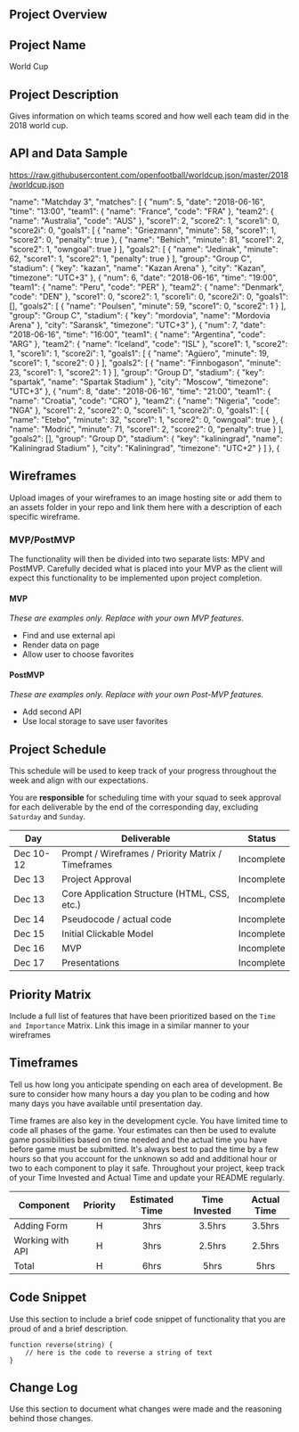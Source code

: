 ## Project Overview

## Project Name

World Cup

## Project Description

Gives information on which teams scored and how well each team did in the 2018 world cup.

## API and Data Sample
https://raw.githubusercontent.com/openfootball/worldcup.json/master/2018/worldcup.json

"name": "Matchday 3",
            "matches": [
                {
                    "num": 5,
                    "date": "2018-06-16",
                    "time": "13:00",
                    "team1": {
                        "name": "France",
                        "code": "FRA"
                    },
                    "team2": {
                        "name": "Australia",
                        "code": "AUS"
                    },
                    "score1": 2,
                    "score2": 1,
                    "score1i": 0,
                    "score2i": 0,
                    "goals1": [
                        {
                            "name": "Griezmann",
                            "minute": 58,
                            "score1": 1,
                            "score2": 0,
                            "penalty": true
                        },
                        {
                            "name": "Behich",
                            "minute": 81,
                            "score1": 2,
                            "score2": 1,
                            "owngoal": true
                        }
                    ],
                    "goals2": [
                        {
                            "name": "Jedinak",
                            "minute": 62,
                            "score1": 1,
                            "score2": 1,
                            "penalty": true
                        }
                    ],
                    "group": "Group C",
                    "stadium": {
                        "key": "kazan",
                        "name": "Kazan Arena"
                    },
                    "city": "Kazan",
                    "timezone": "UTC+3"
                },
                {
                    "num": 6,
                    "date": "2018-06-16",
                    "time": "19:00",
                    "team1": {
                        "name": "Peru",
                        "code": "PER"
                    },
                    "team2": {
                        "name": "Denmark",
                        "code": "DEN"
                    },
                    "score1": 0,
                    "score2": 1,
                    "score1i": 0,
                    "score2i": 0,
                    "goals1": [],
                    "goals2": [
                        {
                            "name": "Poulsen",
                            "minute": 59,
                            "score1": 0,
                            "score2": 1
                        }
                    ],
                    "group": "Group C",
                    "stadium": {
                        "key": "mordovia",
                        "name": "Mordovia Arena"
                    },
                    "city": "Saransk",
                    "timezone": "UTC+3"
                },
                {
                    "num": 7,
                    "date": "2018-06-16",
                    "time": "16:00",
                    "team1": {
                        "name": "Argentina",
                        "code": "ARG"
                    },
                    "team2": {
                        "name": "Iceland",
                        "code": "ISL"
                    },
                    "score1": 1,
                    "score2": 1,
                    "score1i": 1,
                    "score2i": 1,
                    "goals1": [
                        {
                            "name": "Agüero",
                            "minute": 19,
                            "score1": 1,
                            "score2": 0
                        }
                    ],
                    "goals2": [
                        {
                            "name": "Finnbogason",
                            "minute": 23,
                            "score1": 1,
                            "score2": 1
                        }
                    ],
                    "group": "Group D",
                    "stadium": {
                        "key": "spartak",
                        "name": "Spartak Stadium"
                    },
                    "city": "Moscow",
                    "timezone": "UTC+3"
                },
                {
                    "num": 8,
                    "date": "2018-06-16",
                    "time": "21:00",
                    "team1": {
                        "name": "Croatia",
                        "code": "CRO"
                    },
                    "team2": {
                        "name": "Nigeria",
                        "code": "NGA"
                    },
                    "score1": 2,
                    "score2": 0,
                    "score1i": 1,
                    "score2i": 0,
                    "goals1": [
                        {
                            "name": "Etebo",
                            "minute": 32,
                            "score1": 1,
                            "score2": 0,
                            "owngoal": true
                        },
                        {
                            "name": "Modrić",
                            "minute": 71,
                            "score1": 2,
                            "score2": 0,
                            "penalty": true
                        }
                    ],
                    "goals2": [],
                    "group": "Group D",
                    "stadium": {
                        "key": "kaliningrad",
                        "name": "Kaliningrad Stadium"
                    },
                    "city": "Kaliningrad",
                    "timezone": "UTC+2"
                }
            ]
        },
        {
## Wireframes

Upload images of your wireframes to an image hosting site or add them to an assets folder in your repo and link them here with a description of each specific wireframe.

### MVP/PostMVP

The functionality will then be divided into two separate lists: MPV and PostMVP.  Carefully decided what is placed into your MVP as the client will expect this functionality to be implemented upon project completion.  

#### MVP 
*These are examples only. Replace with your own MVP features.*

- Find and use external api 
- Render data on page 
- Allow user to choose favorites 

#### PostMVP  
*These are examples only. Replace with your own Post-MVP features.*

- Add second API
- Use local storage to save user favorites

## Project Schedule

This schedule will be used to keep track of your progress throughout the week and align with our expectations.  

You are **responsible** for scheduling time with your squad to seek approval for each deliverable by the end of the corresponding day, excluding `Saturday` and `Sunday`.

|  Day | Deliverable | Status
|---|---| ---|
|Dec 10-12| Prompt / Wireframes / Priority Matrix / Timeframes | Incomplete
|Dec 13| Project Approval | Incomplete
|Dec 13| Core Application Structure (HTML, CSS, etc.) | Incomplete
|Dec 14| Pseudocode / actual code | Incomplete
|Dec 15| Initial Clickable Model  | Incomplete
|Dec 16| MVP | Incomplete
|Dec 17| Presentations | Incomplete

## Priority Matrix

Include a full list of features that have been prioritized based on the `Time and Importance` Matrix.  Link this image in a similar manner to your wireframes

## Timeframes

Tell us how long you anticipate spending on each area of development. Be sure to consider how many hours a day you plan to be coding and how many days you have available until presentation day.

Time frames are also key in the development cycle.  You have limited time to code all phases of the game.  Your estimates can then be used to evalute game possibilities based on time needed and the actual time you have before game must be submitted. It's always best to pad the time by a few hours so that you account for the unknown so add and additional hour or two to each component to play it safe. Throughout your project, keep track of your Time Invested and Actual Time and update your README regularly.

| Component | Priority | Estimated Time | Time Invested | Actual Time |
| --- | :---: |  :---: | :---: | :---: |
| Adding Form | H | 3hrs| 3.5hrs | 3.5hrs |
| Working with API | H | 3hrs| 2.5hrs | 2.5hrs |
| Total | H | 6hrs| 5hrs | 5hrs |

## Code Snippet

Use this section to include a brief code snippet of functionality that you are proud of and a brief description.  

```
function reverse(string) {
	// here is the code to reverse a string of text
}
```

## Change Log
 Use this section to document what changes were made and the reasoning behind those changes.  
